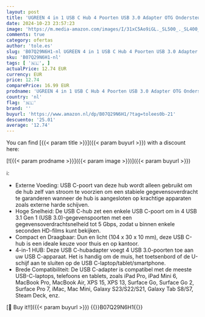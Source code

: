 ```yaml
---
layout: post
title: 'UGREEN 4 in 1 USB C Hub 4 Poorten USB 3.0 Adapter OTG Ondersteund Compatibel voor MacBook Air/Pro iPad Air/Pro Dell XPS Galaxy S23 enz. 15cm '
date: 2024-10-23 23:57:23
image: 'https://m.media-amazon.com/images/I/31xC5Ao9iGL._SL500_._SL400_.jpg'
comments: true
category: ofertas
author: 'tole.es'
slug: 'B07Q29N6H1-nl UGREEN 4 in 1 USB C Hub 4 Poorten USB 3.0 Adapter OTG...'
sku: 'B07Q29N6H1-nl'
tags: [ '🇳🇱', ]
actualPrice: 12.74 EUR
currency: EUR
price: 12.74
comparePrice: 16.99 EUR
prodname: 'UGREEN 4 in 1 USB C Hub 4 Poorten USB 3.0 Adapter OTG Ondersteund Compatibel voor MacBook Air/Pro iPad Air/Pro Dell XPS Galaxy S23 enz. 15cm '
country: 'nl'
flag: '🇳🇱'
brand: ''
buyurl: 'https://www.amazon.nl/dp/B07Q29N6H1/?tag=tolees0b-21'
descuento: '25.01'
average: '12.74'
---
```


You can find [{{< param title >}}]({{< param buyurl >}}) with a discount here:

[![{{< param prodname >}}]({{< param image >}})]({{< param buyurl >}})

ℹ️:

- Externe Voeding: USB C-poort van deze hub wordt alleen gebruikt om de hub zelf van stroom te voorzien om een stabiele gegevensoverdracht te garanderen wanneer de hub is aangesloten op krachtige apparaten zoals externe harde schijven.
- Hoge Snelheid: De USB C-hub zet een enkele USB C-poort om in 4 USB 3.1 Gen 1 (USB 3.0)-gegevenspoorten met een gegevensoverdrachtsnelheid tot 5 Gbps, zodat u binnen enkele seconden HD-films kunt bekijken.
- Compact en Draagbaar: Dun en licht (104 x 30 x 10 mm), deze USB C-hub is een ideale keuze voor thuis en op kantoor.
- 4-in-1 HUB: Deze USB C-hubadapter voegt 4 USB 3.0-poorten toe aan uw USB C-apparaat. Het is handig om de muis, het toetsenbord of de U-schijf aan te sluiten op de USB C-laptop/tablet/smartphone.
- Brede Compatibiliteit: De USB C-adapter is compatibel met de meeste USB-C-laptops, telefoons en tablets, zoals iPad Pro, iPad Mini 6, MacBook Pro, MacBook Air, XPS 15, XPS 13, Surface Go, Surface Go 2, Surface Pro 7, iMac, Mac Mini, Galaxy S23/S22/S21, Galaxy Tab S8/S7, Steam Deck, enz.

[🛒 Buy it!!]({{< param buyurl >}})
{{<world>}}B07Q29N6H1{{</world>}}
